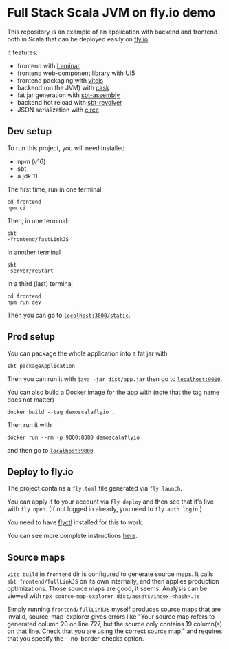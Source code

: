 # Full Stack Scala JVM on fly.io demo

This repository is an example of an application with backend and frontend both in Scala that can be deployed easily on [fly.io](https://fly.io/).

It features:

- frontend with [Laminar](https://laminar.dev/)
- frontend web-component library with [UI5](https://sap.github.io/ui5-webcomponents/)
- frontend packaging with [vitejs](https://vitejs.dev/)
- backend (on the JVM) with [cask](https://github.com/com-lihaoyi/cask)
- fat jar generation with [sbt-assembly](https://github.com/sbt/sbt-assembly)
- backend hot reload with [sbt-revolver](https://github.com/spray/sbt-revolver)
- JSON serialization with [circe](https://circe.github.io/circe/)

## Dev setup

To run this project, you will need installed

- npm (v16)
- sbt
- a jdk 11

The first time, run in one terminal:

```
cd frontend
npm ci
```

Then, in one terminal:

```
sbt
~frontend/fastLinkJS
```

In another terminal

```
sbt
~server/reStart
```

In a third (last) terminal

```
cd frontend
npm run dev
```

Then you can go to [`localhost:3000/static`](http://localhost:3000/static).

## Prod setup

You can package the whole application into a fat jar with

```
sbt packageApplication
```

Then you can run it with `java -jar dist/app.jar` then go to [`localhost:9000`](http://localhost:9000).

You can also build a Docker image for the app with (note that the tag name does not matter)

```
docker build --tag demoscalaflyio .
```

Then run it with

```
docker run --rm -p 9000:8080 demoscalaflyio
```

and then go to [`localhost:9000`](http://localhost:9000).

## Deploy to fly.io

The project contains a `fly.toml` file generated via `fly launch`.

You can apply it to your account via `fly deploy` and then see that it's live with `fly open`. (If not logged in already, you need to `fly auth login`.)

You need to have [flyctl](https://fly.io/docs/hands-on/install-flyctl/) installed for this to work.

You can see more complete instructions [here](https://fly.io/docs/languages-and-frameworks/dockerfile/).


## Source maps

`vite build` in `frontend` dir is configured to generate source maps. It calls `sbt frontend/fullLinkJS` on its own internally, and then applies production optimizations. Those source maps are good, it seems. Analysis can be viewed with `npx source-map-explorer dist/assets/index-<hash>.js`

Simply running `frontend/fullLinkJS` myself produces source maps that are invalid, source-map-explorer gives errors like "Your source map refers to generated column 20 on line 727, but the source only contains 19 column(s) on that line.
Check that you are using the correct source map." and requires that you specify the --no-border-checks option. 
